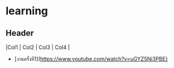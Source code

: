 # learning
## Header
|Col1  | Col2  | Col3  | Col4  |
* [งานครั้งที1](https://www.youtube.com/watch?v=uGYZ5Ni3PBE}
